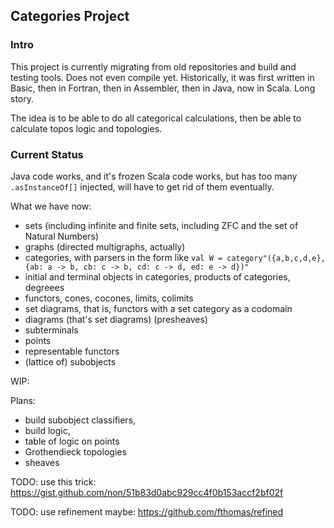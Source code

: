 ## Categories Project

### Intro

This project is currently migrating from old repositories and build and testing tools.
Does not even compile yet.
Historically, it was first written in Basic, then in Fortran, then in Assembler, then in Java, now in Scala.
Long story.

The idea is to be able to do all categorical calculations, then be able to calculate topos logic and topologies.

### Current Status
Java code works, and it's frozen
Scala code works, but has too many `.asInstanceOf[]` injected, will have to get rid of them eventually.

What we have now:
- sets (including infinite and finite sets, including ZFC and the set of Natural Numbers)
- graphs (directed multigraphs, actually)
- categories, with parsers in the form like `val W = category"({a,b,c,d,e}, {ab: a -> b, cb: c -> b, cd: c -> d, ed: e -> d})"`
- initial and terminal objects in categories, products of categories, degreees
- functors, cones, cocones, limits, colimits
- set diagrams, that is, functors with a set category as a codomain
- diagrams (that's set diagrams) (presheaves)
- subterminals
- points
- representable functors
- (lattice of) subobjects

WIP:

Plans: 
- build subobject classifiers,
- build logic, 
- table of logic on points
- Grothendieck topologies
- sheaves

TODO: use this trick: https://gist.github.com/non/51b83d0abc929cc4f0b153accf2bf02f

TODO: use refinement maybe: https://github.com/fthomas/refined



